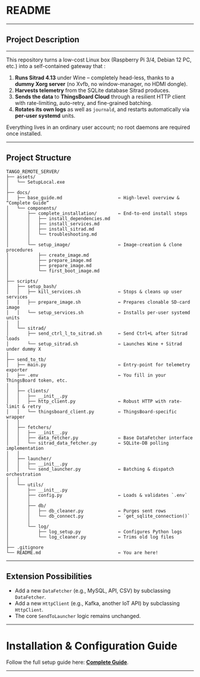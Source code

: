 # README

---

## Project Description

---

This repository turns a low-cost Linux box (Raspberry Pi 3/4, Debian 12 PC, etc.) into a self-contained
gateway that :

1. **Runs Sitrad 4.13** under Wine – completely head-less, thanks to a **dummy Xorg server** (no
   Xvfb, no window-manager, no HDMI dongle).
2. **Harvests telemetry** from the SQLite database Sitrad produces.
3. **Sends the data** to **ThingsBoard Cloud** through a resilient HTTP client with rate-limiting,
   auto-retry, and fine-grained batching.
4. **Rotates its own logs** as well as `journald`, and restarts automatically via **per-user
   systemd** units.

Everything lives in an ordinary user account; no root daemons are required once installed.

---

## Project Structure

```
TANGO_REMOTE_SERVER/
├── assets/
│   └── SetupLocal.exe
│
├── docs/
│   ├── base_guide.md                     ← High-level overview & “Complete Guide”
│   └── components/
│       ├── complete_installation/        ← End-to-end install steps
│       │   ├── install_dependencies.md
│       │   ├── install_services.md
│       │   ├── install_sitrad.md
│       │   └── troubleshooting.md
│       │
│       └── setup_image/                  ← Image-creation & clone procedures
│           ├── create_image.md
│           ├── prepare_image.md
│           ├── prepare_image.md
│           └── first_boot_image.md
│
├── scripts/
│   ├── setup_bash/
│   │   ├── kill_services.sh              ← Stops & cleans up user services
│   │   ├── prepare_image.sh              ← Prepares clonable SD-card image
│   │   └── setup_services.sh             ← Installs per-user systemd units
│   │
│   └── sitrad/
│       ├── send_ctrl_l_to_sitrad.sh      ← Send Ctrl+L after Sitrad loads
│       └── setup_sitrad.sh               ← Launches Wine + Sitrad under dummy X
│
├── send_to_tb/
│   ├── main.py                           ← Entry-point for telemetry exporter
│   ├── .env                              ← You fill in your ThingsBoard token, etc.
│   │
│   ├── clients/
│   │   ├── __init__.py
│   │   ├── http_client.py                ← Robust HTTP with rate-limit & retry
│   │   └── thingsboard_client.py         ← ThingsBoard-specific wrapper
│   │
│   ├── fetchers/
│   │   ├── __init__.py
│   │   ├── data_fetcher.py               ← Base DataFetcher interface
│   │   └── sitrad_data_fetcher.py        ← SQLite-DB polling implementation
│   │
│   ├── launcher/
│   │   ├── __init__.py
│   │   └── send_launcher.py              ← Batching & dispatch orchestration
│   │
│   └── utils/
│       ├── __init__.py
│       ├── config.py                     ← Loads & validates `.env`
│       │
│       ├── db/
│       │   ├── db_cleaner.py             ← Purges sent rows
│       │   └── db_connect.py             ← `get_sqlite_connection()`
│       │
│       └── log/
│           ├── log_setup.py              ← Configures Python logs
│           └── log_cleaner.py            ← Trims old log files
│
├── .gitignore
└── README.md                             ← You are here!
```

---

## Extension Possibilities

- Add a new `DataFetcher` (e.g., MySQL, API, CSV) by subclassing `DataFetcher`.  
- Add a new `HttpClient` (e.g., Kafka, another IoT API) by subclassing `HttpClient`.  
- The core `SendToLauncher` logic remains unchanged.  

---

# Installation & Configuration Guide

Follow the full setup guide here: **[Complete Guide](docs/base_guide.md)**.

---
